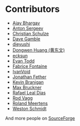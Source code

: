Contributors
============

* [Ajay Bhargav](https://github.com/ajaybhargav)
* [Anton Sergeev](https://github.com/anton-sergeev)
* [Christian Schulze](https://github.com/ChristianSch)
* [Dave Gamble](https://github.com/DaveGamble)
* [dieyushi](https://github.com/dieyushi)
* [Dongwen Huang (黄东文)](https://github.com/DongwenHuang)
* [ecksun](https://github.com/ecksun)
* [Evan Todd](https://github.com/etodd)
* [Fabrice Fontaine](https://github.com/ffontaine)
* [IvanVoid](https://github.com/npi3pak)
* [Jonathan Fether](https://github.com/jfether)
* [Kevin Branigan](https://github.com/kbranigan)
* [Max Bruckner](https://github.com/FSMaxB)
* [Rafael Leal Dias](https://github.com/rafaeldias)
* [Rod Vagg](https://github.com/rvagg)
* [Roland Meertens](https://github.com/rmeertens)
* [Weston Schmidt](https://github.com/schmidtw)

And more people on [SourceForge](https://sourceforge.net/p/cjson/bugs/search/?q=status%3Aclosed-rejected+or+status%3Aclosed-out-of-date+or+status%3Awont-fix+or+status%3Aclosed-fixed+or+status%3Aclosed&page=0)
